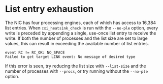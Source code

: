 # List entry exhaustion

The NIC has four processing engines, each of which has access to 16,384 list entries.
When `cxi_heatsink_check` is run with the `--no-ple` option, every write is preceded by appending a single, use-once list entry to receive the write.
If both the number of processes and the list size are set to large values, this can result in exceeding the available number of list entries.

```screen
event RC != RC_OK: NO_SPACE
Failed to get target LINK event: No message of desired type
```

If this error is seen, try reducing the list size with `--list-size` and the number of processes with `--procs`, or try running without the `--no-ple` option.
